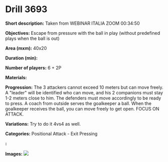 # Drill 3693

**Short description:**
Taken from WEBINAR ITALIA ZOOM 00:34:50

**Objectives:**
Escape from pressure with the ball in play (without predefined plays when the ball is out)

**Area (mxm):**
40x20

**Duration (min):**


**Number of players:**
6 + 2P

**Materials:**


**Progression:**
The 3 attackers cannot exceed 10 meters but can move freely. A "leader" will be identified who can move, and his 2 companions must stay 1-2 meters close to him. The defenders must move accordingly to be ready to press. A coach from outside serves the goalkeeper a ball. When the goalkeeper receives the ball, you can move freely to get open. FOCUS ON ATTACK.

**Variations:**
Try to do it 4vs4 as well.

**Categories:**
Positional Attack - Exit Pressing

**:**


**Images:**
![](https://www.coachingfutsal.com/\images\f87fdd79-10cd-499d-ace0-4fbe7106b161_miguel1.jpg)

